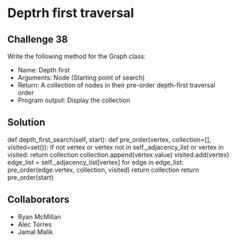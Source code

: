 # Deptrh first traversal

## Challenge 38
Write the following method for the Graph class:

- Name: Depth first
- Arguments: Node (Starting point of search)
- Return: A collection of nodes in their pre-order depth-first traversal order
- Program output: Display the collection

## Solution
 def depth_first_search(self, start):
        def pre_order(vertex, collection=[], visited=set()):
            if not vertex or vertex not in self._adjacency_list or vertex in visited:
                return collection
            collection.append(vertex.value)
            visited.add(vertex)
            edge_list = self._adjacency_list[vertex]
            for edge in edge_list:
                pre_order(edge.vertex, collection, visited)
            return collection
        return pre_order(start)



## Collaborators
- Ryan McMillan
- Alec Torres
- Jamal Malik
